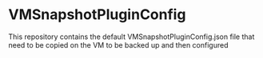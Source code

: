 # VMSnapshotPluginConfig
This repository contains the default VMSnapshotPluginConfig.json file that need to be copied on the VM to be backed up and then configured
